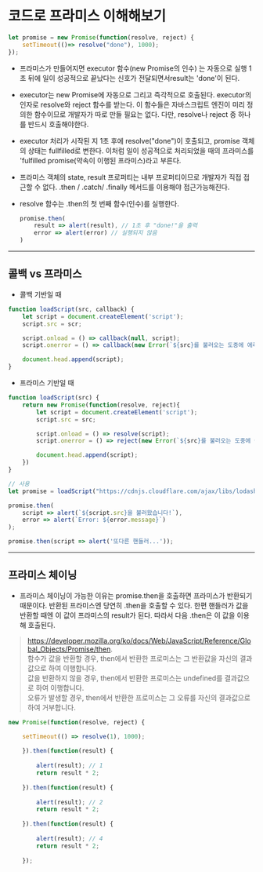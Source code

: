 # 코드로 프라미스 이해해보기
```js
let promise = new Promise(function(resolve, reject) {
    setTimeout(()=> resolve("done"), 1000);
});
```
* 프라미스가 만들어지면 executor 함수(new Promise의 인수)  는 자동으로 실행 1초 뒤에 일이 성공적으로 끝났다는 신호가 전달되면서result는 'done'이 된다.

* executor는 new Promise에 자동으로 그리고 즉각적으로 호출된다.
executor의 인자로 resolve와 reject 함수를 받는다. 이 함수들은 자바스크립트 엔진이 미리 정의한 함수이므로 개발자가 따로 만들 필요는 없다. 다만, resolve나 reject 중 하나를 반드시 호출해야한다.

* executor 처리가 시작된 지 1초 후에 resolve("done")이 호출되고, promise 객체의 상태는 fullfilled로 변한다. 이처럼 일이 성공적으로 처리되었을 때의 프라미스를 'fulfilled promise(약속이 이행된 프라미스)라고 부른다. 

* 프라미스 객체의 state, result 프로퍼티는 내부 프로퍼티이므로 개발자가 직접 접근할 수 없다. .then / .catch/ .finally 메서드를 이용해야 접근가능해진다. 
 
* resolve 함수는 .then의 첫 번째 함수(인수)를 실행한다.
    ```js
    promise.then(
        result => alert(result), // 1초 후 "done!"을 출력
        error => alert(error) // 실행되지 않음
    )
    ```  
---
## 콜백 vs 프라미스
* 콜백 기반일 때
```js
function loadScript(src, callback) {
    let script = document.createElement('script');
    script.src = scr;

    script.onload = () => callback(null, script);
    script.onerror = () => callback(new Error(`${src}를 불러오는 도중에 에러가 발생`));

    document.head.append(script);
}
```

* 프라미스 기반일 때
```js
function loadScript(src) {
    return new Promise(function(resolve, reject){
        let script = document.createElement('script');
        script.src = src;

        script.onload = () => resolve(script);
        script.onerror = () => reject(new Error(`${src}를 불러오는 도중에 에러가 발생`));

        document.head.append(script);
    })
}

// 사용
let promise = loadScript("https://cdnjs.cloudflare.com/ajax/libs/lodash.js/4.17.11/lodash.js");

promise.then(
    script => alert(`${script.src}을 불러왔습니다!`),
    error => alert(`Error: ${error.message}`)
);

promise.then(script => alert('또다른 핸들러...'));
```
---
## 프라미스 체이닝
* 프라미스 체이닝이 가능한 이유는 promise.then을 호출하면 프라미스가 반환되기 때문이다. 반환된 프라미스엔 당연히 .then을 호출할 수 있다. 한편 핸들러가 값을 반환할 때엔 이 값이 프라미스의 result가 된다. 따라서 다음 .then은 이 값을 이용해 호출된다.

> https://developer.mozilla.org/ko/docs/Web/JavaScript/Reference/Global_Objects/Promise/then.  
> 함수가 값을 반환할 경우, then에서 반환한 프로미스는 그 반환값을 자신의 결과값으로 하여 이행합니다.  
값을 반환하지 않을 경우, then에서 반환한 프로미스는 undefined를 결과값으로 하여 이행합니다.   
오류가 발생할 경우, then에서 반환한 프로미스는 그 오류를 자신의 결과값으로 하여 거부합니다.   


```js
new Promise(function(resolve, reject) {

    setTimeout(() => resolve(1), 1000); 
    
    }).then(function(result) { 
    
        alert(result); // 1
        return result * 2;
    
    }).then(function(result) { 
    
        alert(result); // 2
        return result * 2;
    
    }).then(function(result) {
    
        alert(result); // 4
        return result * 2;
        
    });
```
